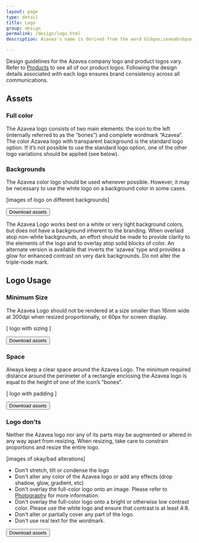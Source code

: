 ```yaml
---
layout: page
type: detail
title: Logo
group: design
permalink: /design/logo.html
description: Azavea's name is derived from the word &ldquo;zavea&rdquo;, which means &ldquo;perspective&rdquo; in [Urdu](https://en.wikipedia.org/wiki/Urdu).

---
```


Design guidelines for the Azavea company logo and product logos vary. Refer to [Products](/communication/products.html) to see all of our product logos. Following the design details associated with each logo ensures brand consistency across all communications.

## Assets

### Full color
The Azavea logo consists of two main elements: the icon to the left (internally referred to as the &ldquo;bones&rdquo;) and complete wordmark &ldquo;Azavea&rdquo;. The color Azavea logo with transparent background is the standard logo option. If it’s not possible to use the standard logo option, one of the other logo variations should be applied (see below).


### Backgrounds
The Azavea color logo should be used whenever possible. However, it may be necessary to use the white logo on a background color in some cases.

[images of logo on different backgrounds]

<button class="c-btn c-btn--small">Download assets</button>

The Azavea Logo works best on a white or very light background colors, but does not have a background inherent to the branding. When overlaid atop non-white backgrounds, an effort should be made to provide clarity to the elements of the logo and to overlay atop solid blocks of color. An alternate version is available that inverts the ‘azavea’ type and provides a glow for enhanced contrast on very dark backgrounds. Do not alter the triple-node mark.

## Logo Usage

### Minimum Size
The Azavea Logo should not be rendered at a size smaller than 16mm wide at 300dpi when resized proportionally, or 60px for screen display.

[ logo with sizing ] 

<button class="c-btn c-btn--small">Download assets</button>

### Space
Always keep a clear space around the Azavea Logo. The minimum required distance around the perimeter of a rectangle enclosing the Azavea logo is equal to the height of one of the icon&rsquo;s &ldquo;bones&rdquo;.

[ logo with padding ] 

<button class="c-btn c-btn--small">Download assets</button>

### Logo don&rsquo;ts
Neither the Azavea logo nor any of its parts may be augmented or altered in any way apart from resizing. When resizing, take care to constrain proportions and resize the entire logo.

[images of okay/bad alterations]
- Don't stretch, tilt or condense the logo
- Don't alter any color of the Azavea logo or add any effects (drop shadow, glow, gradient, etc)
- Don't overlay the full-color logo onto an image. Please refer to [Photography](/design/photography.html) for more information.
- Don't overlay the full-color logo onto a bright or otherwise low contrast color. Please use the white logo and ensure that contrast is at least 4:8.
- Don't alter or partially cover any part of the logo.
- Don't use real text for the wordmark.

<button class="c-btn c-btn--small">Download assets</button>